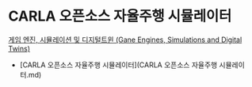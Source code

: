 # CARLA 오픈소스 자율주행 시뮬레이터
[게임 엔진, 시뮬레이션 및 디지털트윈 (Gane Engines, Simulations and Digital Twins)](../index.md)

- [CARLA 오픈소스 자율주행 시뮬레이터](CARLA 오픈소스 자율주행 시뮬레이터.md)
